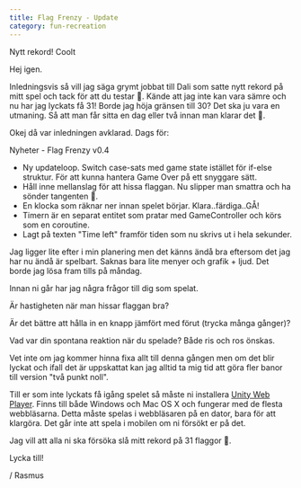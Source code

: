 ```yaml
---
title: Flag Frenzy - Update
category: fun-recreation
---
```


Nytt rekord! Coolt

Hej igen.

Inledningsvis så vill jag säga grymt jobbat till Dali som satte nytt rekord på mitt spel och tack för att du testar 🙂. Kände att jag inte kan vara sämre och nu har jag lyckats få 31! Borde jag höja gränsen till 30? Det ska ju vara en utmaning. Så att man får sitta en dag eller två innan man klarar det 🙂.<!--more-->

Okej då var inledningen avklarad. Dags för:

Nyheter - Flag Frenzy v0.4

- Ny updateloop. Switch case-sats med game state istället för if-else struktur. För att kunna hantera Game Over på ett snyggare sätt.
- Håll inne mellanslag för att hissa flaggan. Nu slipper man smattra och ha sönder tangenten 🙂.
- En klocka som räknar ner innan spelet börjar. Klara..färdiga..GÅ!
- Timern är en separat entitet som pratar med GameController och körs som en coroutine.
- Lagt på texten "Time left" framför tiden som nu skrivs ut i hela sekunder.

Jag ligger lite efter i min planering men det känns ändå bra eftersom det jag har nu ändå är spelbart. Saknas bara lite menyer och grafik + ljud. Det borde jag lösa fram tills på måndag.  

Innan ni går har jag några frågor till dig som spelat.

Är hastigheten när man hissar flaggan bra?

Är det bättre att hålla in en knapp jämfört med förut (trycka många gånger)?

Vad var din spontana reaktion när du spelade? Både ris och ros önskas.

Vet inte om jag kommer hinna fixa allt till denna gången men om det blir lyckat och ifall det är uppskattat kan jag alltid ta mig tid att göra fler banor till version "två punkt noll".

Till er som inte lyckats få igång spelet så måste ni installera [Unity Web Player](http://unity3d.com/webplayer). Finns till både Windows och Mac OS X och fungerar med de flesta webbläsarna. Detta måste spelas i webbläsaren på en dator, bara för att klargöra. Det går inte att spela i mobilen om ni försökt er på det.

Jag vill att alla ni ska försöka slå mitt rekord på 31 flaggor 🙂.

Lycka till!

/ Rasmus